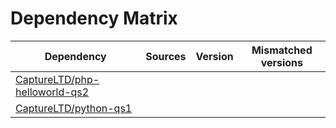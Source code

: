 # Dependency Matrix

Dependency | Sources | Version | Mismatched versions
---------- | ------- | ------- | -------------------
[CaptureLTD/php-helloworld-qs2](https://github.com/CaptureLTD/php-helloworld-qs2.git) |  | []() | 
[CaptureLTD/python-qs1](https://github.com/CaptureLTD/python-qs1.git) |  | []() | 
